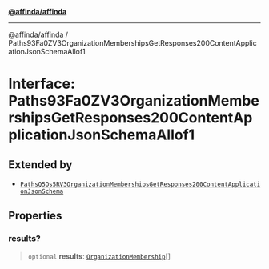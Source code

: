 [**@affinda/affinda**](../README.md)

***

[@affinda/affinda](../globals.md) / Paths93Fa0ZV3OrganizationMembershipsGetResponses200ContentApplicationJsonSchemaAllof1

# Interface: Paths93Fa0ZV3OrganizationMembershipsGetResponses200ContentApplicationJsonSchemaAllof1

## Extended by

- [`PathsQ5Os5RV3OrganizationMembershipsGetResponses200ContentApplicationJsonSchema`](PathsQ5Os5RV3OrganizationMembershipsGetResponses200ContentApplicationJsonSchema.md)

## Properties

### results?

> `optional` **results**: [`OrganizationMembership`](OrganizationMembership.md)[]
